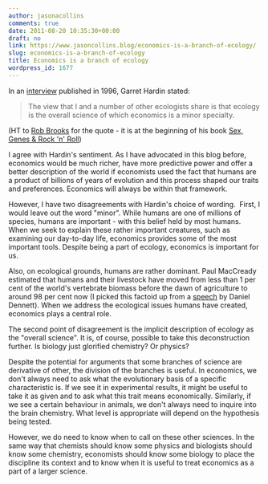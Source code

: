 ```yaml
---
author: jasonacollins
comments: true
date: 2011-08-20 10:35:30+00:00
draft: no
link: https://www.jasoncollins.blog/economics-is-a-branch-of-ecology/
slug: economics-is-a-branch-of-ecology
title: Economics is a branch of ecology
wordpress_id: 1677
---
```


In an [interview](http://www.skeptic.com/eskeptic/10-09-29/#feature) published in 1996, Garret Hardin stated:


<blockquote>The view that I and a number of other ecologists share is that ecology is the overall science of which economics is a minor specialty.</blockquote>


(HT to [Rob Brooks](http://www.robbrooks.net) for the quote - it is at the beginning of his book [Sex, Genes & Rock 'n' Roll](http://www.robbrooks.net/the-book))

I agree with Hardin's sentiment. As I have advocated in this blog before, economics would be much richer, have more predictive power and offer a better description of the world if economists used the fact that humans are a product of billions of years of evolution and this process shaped our traits and preferences. Economics will always be within that framework.

However, I have two disagreements with Hardin's choice of wording.  First, I would leave out the word "minor". While humans are one of millions of species, humans are important - with this belief held by most humans. When we seek to explain these rather important creatures, such as examining our day-to-day life, economics provides some of the most important tools. Despite being a part of ecology, economics is important for us.

Also, on ecological grounds, humans are rather dominant. Paul MacCready estimated that humans and their livestock have moved from less than 1 per cent of the world's vertebrate biomass before the dawn of agriculture to around 98 per cent now (I picked this factoid up from a [speech](http://www.nyas.org/publications/media/PodcastDetail.aspx?cid=7ade7882-9a9a-4e3a-88d9-7a6b2e937e81) by Daniel Dennett). When we address the ecological issues humans have created, economics plays a central role.

The second point of disagreement is the implicit description of ecology as the "overall science". It is, of course, possible to take this deconstruction further. Is biology just glorified chemistry? Or physics?

Despite the potential for arguments that some branches of science are derivative of other, the division of the branches is useful. In economics, we don't always need to ask what the evolutionary basis of a specific characteristic is. If we see it in experimental results, it might be useful to take it as given and to ask what this trait means economically. Similarly, if we see a certain behaviour in animals, we don't always need to inquire into the brain chemistry. What level is appropriate will depend on the hypothesis being tested.

However, we do need to know when to call on these other sciences. In the same way that chemists should know some physics and biologists should know some chemistry, economists should know some biology to place the discipline its context and to know when it is useful to treat economics as a part of a larger science.
